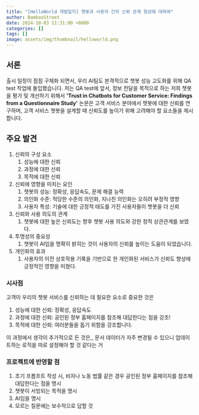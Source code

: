 ```yaml
---
title: "[HelloWorld 개발일지] 챗봇과 사용자 간의 신뢰 관계 형성에 대하여"
author: BambooStreet
date: 2024-10-03 11:31:00 +0800
categories: []
tags: []
image: assets/img/thumbnail/helloworld.png
---
```


## 서론

출시 일정이 점점 구체화 되면서, 우리 AI팀도 본격적으로 챗봇 성능 고도화를 위해 QA test 작업에 돌입했습니다. 저는 QA test에 앞서, 정보 전달을 목적으로 하는 저희 챗봇을 평가 및 개선하기 위해서 
**'Trust in Chatbots for Customer Service: Findings from a Questionnaire Study'** 논문은 고객 서비스 분야에서 챗봇에 대한 신뢰를 연구하며, 고객 서비스 챗봇을 설계할 때 신뢰도를 높이기 위해 고려해야 할 요소들을 제시합니다.


## 주요 발견

1. 신뢰의 구성 요소
   1. 성능에 대한 신뢰
   2. 과정에 대한 신뢰
   3. 목적에 대한 신뢰
2. 신뢰에 영향을 미치는 요인
   1. 챗봇의 성능: 정확성, 응답속도, 문제 해결 능력
   2. 의인화 수준: 적당한 수준의 의인화, 지나친 의인화는 오히려 부정적 영향
   3. 사용자 특성: 기술에 대한 긍정적 태도를 가진 사용자들이 챗봇을 더 신뢰
3. 신뢰와 사용 의도의 관계
   1. 챗봇에 대한 높은 신뢰도는 향후 챗봇 사용 의도와 강한 정적 상관관계를 보였다.
4. 투명성의 중요성
   1. 챗봇이 AI임을 명확히 밝히는 것이 사용자의 신뢰를 높이는 도움이 되었습니다.
5. 개인화의 효과
   1. 사용자의 이전 상호작용 기록을 기반으로 한 개인화된 서비스가 신뢰도 향상에 긍정적인 영향을 미쳤다.



### 시사점

고객이 우리의 챗봇 서비스를 신뢰하는 데 필요한 요소로 중요한 것은

1. 성능에 대한 신뢰: 정확성, 응답속도
2. 과정에 대한 신뢰: 공인된 정부 홈페이지를 참조해 대답한다는 점을 강조!
3. 목적에 대한 신뢰: 여러분들을 돕기 위함을 강조합니다.

이 과정에서 생각이 추가적으로 든 것은,, 문서 데이터가 자주 변경될 수 있으니 업데이트하는 로직을 따로 설정해야 할 것 같다는 거



### 프로젝트에 반영할 점

1. 초기 프롬프트 작성 시, 비자나 노동 법률 같은 경우 공인된 정부 홈페이지를 참조해 대답한다는 점을 명시
2. 챗봇이 서빙되는 목적을 명시
3. AI임을 명시
4. 모르는 질문에는 보수적으로 답할 것
